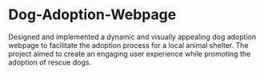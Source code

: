 # Dog-Adoption-Webpage
Designed and implemented a dynamic and visually appealing dog adoption webpage to facilitate the adoption process for a local animal shelter. The project aimed to create an engaging user experience while promoting the adoption of rescue dogs.
